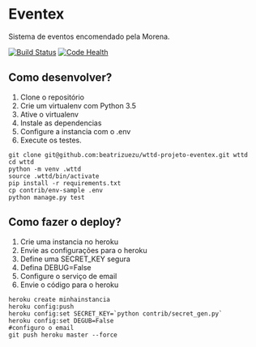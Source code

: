 # Eventex

Sistema de eventos encomendado pela Morena.

[![Build Status](https://travis-ci.org/beatrizuezu/wttd-projeto-eventex.svg?branch=master)](https://travis-ci.org/beatrizuezu/wttd-projeto-eventex)
[![Code Health](https://landscape.io/github/beatrizuezu/wttd-projeto-eventex/master/landscape.svg?style=flat)](https://landscape.io/github/beatrizuezu/wttd-projeto-eventex/master)


## Como desenvolver?

1. Clone o repositório
2. Crie um virtualenv com Python 3.5
3. Ative o virtualenv
4. Instale as dependencias
5. Configure a instancia com o .env
6. Execute os testes.

```console
git clone git@github.com:beatrizuezu/wttd-projeto-eventex.git wttd
cd wttd
python -m venv .wttd
source .wttd/bin/activate
pip install -r requirements.txt
cp contrib/env-sample .env
python manage.py test
```
## Como fazer o deploy?
1. Crie uma instancia no heroku
2. Envie as configurações para o heroku
3. Define uma SECRET_KEY segura
4. Defina DEBUG=False
5. Configure o serviço de email
6. Envie o código para o heroku

```console
heroku create minhainstancia
heroku config:push
heroku config:set SECRET_KEY=`python contrib/secret_gen.py`
heroku config:set DEGUB=False
#configuro o email
git push heroku master --force  
```
